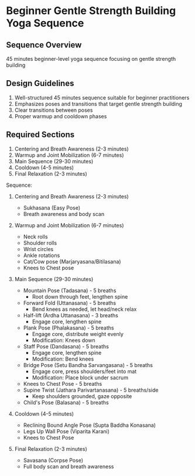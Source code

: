 # Beginner Gentle Strength Building Yoga Sequence

## Sequence Overview
45 minutes beginner-level yoga sequence focusing on gentle strength building

## Design Guidelines
1. Well-structured 45 minutes sequence suitable for beginner practitioners
2. Emphasizes poses and transitions that target gentle strength building
3. Clear transitions between poses
4. Proper warmup and cooldown phases

## Required Sections
1. Centering and Breath Awareness (2-3 minutes)
2. Warmup and Joint Mobilization (6-7 minutes) 
3. Main Sequence (29-30 minutes)
4. Cooldown (4-5 minutes)
5. Final Relaxation (2-3 minutes)

Sequence:

1. Centering and Breath Awareness (2-3 minutes)
   - Sukhasana (Easy Pose)
   - Breath awareness and body scan

2. Warmup and Joint Mobilization (6-7 minutes)
   - Neck rolls
   - Shoulder rolls
   - Wrist circles  
   - Ankle rotations
   - Cat/Cow pose (Marjaryasana/Bitilasana)
   - Knees to Chest pose

3. Main Sequence (29-30 minutes)  
   - Mountain Pose (Tadasana) - 5 breaths
     - Root down through feet, lengthen spine  
   - Forward Fold (Uttanasana) - 5 breaths  
     - Bend knees as needed, let head/neck relax
   - Half-lift (Ardha Uttanasana) - 3 breaths
     - Engage core, lengthen spine  
   - Plank Pose (Phalakasana) - 5 breaths  
     - Engage core, distribute weight evenly  
     - Modification: Knees down
   - Staff Pose (Dandasana) - 5 breaths
     - Engage core, lengthen spine
     - Modification: Bend knees  
   - Bridge Pose (Setu Bandha Sarvangasana) - 5 breaths
     - Engage core, press shoulders/feet into mat
     - Modification: Place block under sacrum
   - Knees to Chest Pose - 5 breaths  
   - Supine Twist (Jathara Parivartanasana) - 5 breaths/side
     - Keep shoulders grounded, gaze opposite
   - Child's Pose (Balasana) - 5 breaths 

4. Cooldown (4-5 minutes)
   - Reclining Bound Angle Pose (Supta Baddha Konasana) 
   - Legs Up Wall Pose (Viparita Karani)
   - Knees to Chest Pose

5. Final Relaxation (2-3 minutes)  
   - Savasana (Corpse Pose)
   - Full body scan and breath awareness